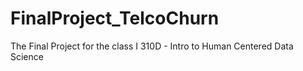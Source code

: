 # FinalProject_TelcoChurn
The Final Project for the class I 310D - Intro to Human Centered Data Science
